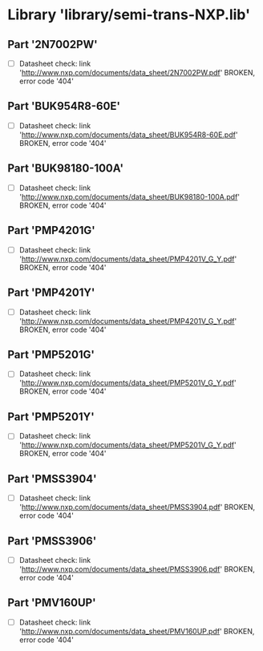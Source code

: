 # Library 'library/semi-trans-NXP.lib'

## Part '2N7002PW'
- [ ] Datasheet check: link 'http://www.nxp.com/documents/data_sheet/2N7002PW.pdf' BROKEN, error code '404'

## Part 'BUK954R8-60E'
- [ ] Datasheet check: link 'http://www.nxp.com/documents/data_sheet/BUK954R8-60E.pdf' BROKEN, error code '404'

## Part 'BUK98180-100A'
- [ ] Datasheet check: link 'http://www.nxp.com/documents/data_sheet/BUK98180-100A.pdf' BROKEN, error code '404'

## Part 'PMP4201G'
- [ ] Datasheet check: link 'http://www.nxp.com/documents/data_sheet/PMP4201V_G_Y.pdf' BROKEN, error code '404'

## Part 'PMP4201Y'
- [ ] Datasheet check: link 'http://www.nxp.com/documents/data_sheet/PMP4201V_G_Y.pdf' BROKEN, error code '404'

## Part 'PMP5201G'
- [ ] Datasheet check: link 'http://www.nxp.com/documents/data_sheet/PMP5201V_G_Y.pdf' BROKEN, error code '404'

## Part 'PMP5201Y'
- [ ] Datasheet check: link 'http://www.nxp.com/documents/data_sheet/PMP5201V_G_Y.pdf' BROKEN, error code '404'

## Part 'PMSS3904'
- [ ] Datasheet check: link 'http://www.nxp.com/documents/data_sheet/PMSS3904.pdf' BROKEN, error code '404'

## Part 'PMSS3906'
- [ ] Datasheet check: link 'http://www.nxp.com/documents/data_sheet/PMSS3906.pdf' BROKEN, error code '404'

## Part 'PMV160UP'
- [ ] Datasheet check: link 'http://www.nxp.com/documents/data_sheet/PMV160UP.pdf' BROKEN, error code '404'

